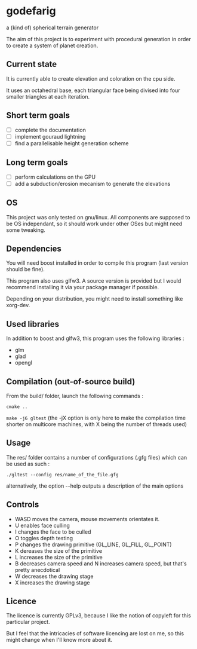 # godefarig
a (kind of) spherical terrain generator

The aim of this project is to experiment with procedural generation in order to create a system of planet creation.

## Current state

It is currently able to create elevation and coloration on the cpu side.

It uses an octahedral base, each triangular face being divised into four smaller triangles at each iteration.

## Short term goals

- [ ] complete the documentation
- [ ] implement gouraud lightning
- [ ] find a parallelisable height generation scheme

## Long term goals

- [ ] perform calculations on the GPU
- [ ] add a subduction/erosion mecanism to generate the elevations

## OS

This project was only tested on gnu/linux. All components are supposed to be OS independant, so it should work under other OSes but might need some tweaking.

## Dependencies

You will need boost installed in order to compile this program (last version should be fine).

This program also uses glfw3. A source version is provided but I would recommend installing it via your package manager if possible.

Depending on your distribution, you might need to install something like xorg-dev.

## Used libraries

In addition to boost and glfw3, this program uses the following libraries :
- glm
- glad
- opengl

## Compilation (out-of-source build)

From the build/ folder, launch the following commands :

`cmake ..`

`make -j6 gltest`
(the -jX option is only here to make the compilation time shorter on multicore machines, with X being the number of threads used)

## Usage

The res/ folder contains a number of configurations (.gfg files) which can be used as such :

`./gltest --config res/name_of_the_file.gfg`

alternatively, the option --help outputs a description of the main options

## Controls

- WASD moves the camera, mouse movements orientates it.
- U enables face culling
- I changes the face to be culled
- O toggles depth testing
- P changes the drawing primitive (GL_LINE, GL_FILL, GL_POINT)
- K dereases the size of the primitive
- L increases the size of the primitive
- B decreases camera speed and N increases camera speed, but that's pretty anecdotical
- W decreases the drawing stage
- X increases the drawing stage


## Licence

The licence is currently GPLv3, because I like the notion of copyleft for this particular project.

But I feel that the intricacies of software licencing are lost on me, so this might change when I'll know more about it.
